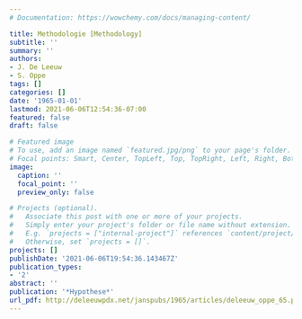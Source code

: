 ```yaml
---
# Documentation: https://wowchemy.com/docs/managing-content/

title: Methodologie [Methodology]
subtitle: ''
summary: ''
authors:
- J. De Leeuw
- S. Oppe
tags: []
categories: []
date: '1965-01-01'
lastmod: 2021-06-06T12:54:36-07:00
featured: false
draft: false

# Featured image
# To use, add an image named `featured.jpg/png` to your page's folder.
# Focal points: Smart, Center, TopLeft, Top, TopRight, Left, Right, BottomLeft, Bottom, BottomRight.
image:
  caption: ''
  focal_point: ''
  preview_only: false

# Projects (optional).
#   Associate this post with one or more of your projects.
#   Simply enter your project's folder or file name without extension.
#   E.g. `projects = ["internal-project"]` references `content/project/deep-learning/index.md`.
#   Otherwise, set `projects = []`.
projects: []
publishDate: '2021-06-06T19:54:36.143467Z'
publication_types:
- '2'
abstract: ''
publication: '*Hypothese*'
url_pdf: http://deleeuwpdx.net/janspubs/1965/articles/deleeuw_oppe_65.pdf
---
```

